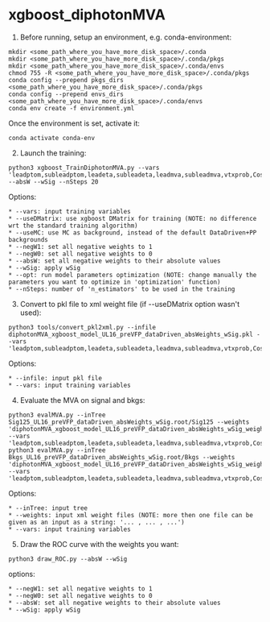 # xgboost_diphotonMVA

1) Before running, setup an environment, e.g. conda-environment:
```
mkdir <some_path_where_you_have_more_disk_space>/.conda
mkdir <some_path_where_you_have_more_disk_space>/.conda/pkgs
mkdir <some_path_where_you_have_more_disk_space>/.conda/envs
chmod 755 -R <some_path_where_you_have_more_disk_space>/.conda/pkgs
conda config --prepend pkgs_dirs <some_path_where_you_have_more_disk_space>/.conda/pkgs
conda config --prepend envs_dirs <some_path_where_you_have_more_disk_space>/.conda/envs
conda env create -f environment.yml
```

Once the environment is set, activate it:

```
conda activate conda-env
```

2) Launch the training:

```
python3 xgboost_TrainDiphotonMVA.py --vars 'leadptom,subleadptom,leadeta,subleadeta,leadmva,subleadmva,vtxprob,CosPhi,sigmawv,sigmarv' --absW --wSig --nSteps 20
```

Options:

    * --vars: input training variables 
    * --useDMatrix: use xgboost DMatrix for training (NOTE: no difference wrt the standard training algorithm) 
    * --useMC: use MC as background, instead of the default DataDriven+PP backgrounds
    * --negW1: set all negative weights to 1 
    * --negW0: set all negative weights to 0              
    * --absW: set all negative weights to their absolute values  
    * --wSig: apply wSig
    * --opt: run model parameters optimization (NOTE: change manually the parameters you want to optimize in 'optimization' function)   
    * --nSteps: number of 'n_estimators' to be used in the training
            
3) Convert to pkl file to xml weight file (if --useDMatrix option wasn't used):

```
python3 tools/convert_pkl2xml.py --infile diphotonMVA_xgboost_model_UL16_preVFP_dataDriven_absWeights_wSig.pkl --vars 'leadptom,subleadptom,leadeta,subleadeta,leadmva,subleadmva,vtxprob,CosPhi,sigmawv,sigmarv'
```

Options:

    * --infile: input pkl file
    * --vars: input training variables 

4) Evaluate the MVA on signal and bkgs:

```
python3 evalMVA.py --inTree Sig125_UL16_preVFP_dataDriven_absWeights_wSig.root/Sig125 --weights 'diphotonMVA_xgboost_model_UL16_preVFP_dataDriven_absWeights_wSig_weights.xml' --vars 'leadptom,subleadptom,leadeta,subleadeta,leadmva,subleadmva,vtxprob,CosPhi,sigmawv,sigmarv'
python3 evalMVA.py --inTree Bkgs_UL16_preVFP_dataDriven_absWeights_wSig.root/Bkgs --weights 'diphotonMVA_xgboost_model_UL16_preVFP_dataDriven_absWeights_wSig_weights.xml' --vars 'leadptom,subleadptom,leadeta,subleadeta,leadmva,subleadmva,vtxprob,CosPhi,sigmawv,sigmarv'
```

Options:

    * --inTree: input tree
    * --weights: input xml weight files (NOTE: more then one file can be given as an input as a string: '... , ... , ...')
    * --vars: input training variables 
    
5) Draw the ROC curve with the weights you want:

```
python3 draw_ROC.py --absW --wSig
```

options:

    * --negW1: set all negative weights to 1 
    * --negW0: set all negative weights to 0              
    * --absW: set all negative weights to their absolute values  
    * --wSig: apply wSig
    



